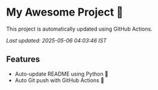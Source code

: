 # My Awesome Project 🚀

This project is automatically updated using GitHub Actions.

_Last updated: 2025-05-06 04:03:46 IST_

## Features
- Auto-update README using Python 🐍
- Auto Git push with GitHub Actions 🤖
